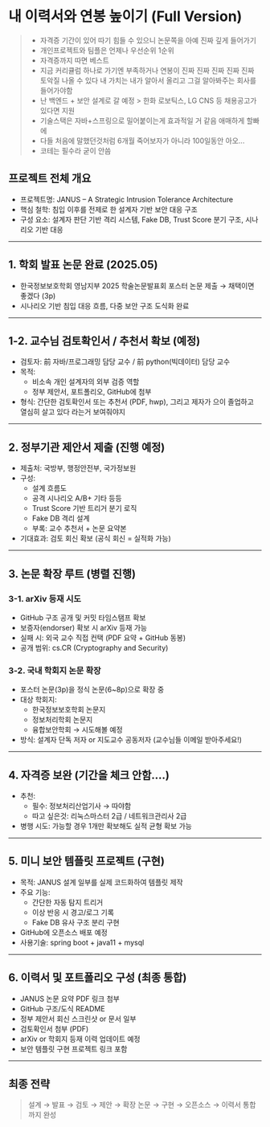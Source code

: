 # 내 이력서와 연봉 높이기 (Full Version)
> - 자격증 기간이 있어 따기 힘들 수 있으니 논문쪽을 아예 진짜 깊게 들어가기
> - 개인프로젝트와 팀플은 언제나 우선순위 1순위
> - 자격증까지 따면 베스트
> - 지금 커리큘럼 하나로 가기엔 부족하거나 연봉이 진짜 진짜 진짜 진짜 진짜 토악질 나올 수 있다 내 가치는 내가 알아서 올리고 그걸 알아봐주는 회사를 들어가야함
> - 난 백엔드 + 보안 설계로 갈 예정 > 한화 로보틱스, LG CNS 등 채용공고가 있다면 지원
> - 기술스택은 자바+스프링으로 밀어붙이는게 효과적일 거 같음 애매하게 할빠에
> - 다들 처음에 말했던것처럼 6개월 죽어보자가 아니라 100일동안 아오...
> - 코테는 필수라 굳이 안씀

##  프로젝트 전체 개요
- 프로젝트명: JANUS – A Strategic Intrusion Tolerance Architecture
- 핵심 철학: 침입 이후를 전제로 한 설계자 기반 보안 대응 구조
- 구성 요소: 설계자 판단 기반 격리 시스템, Fake DB, Trust Score 분기 구조, 시나리오 기반 대응

---

## 1. 학회 발표 논문 완료 (2025.05)
- 한국정보보호학회 영남지부 2025 학술논문발표회 포스터 논문 제출 → 채택이면 좋겠다 (3p)
- 시나리오 기반 침입 대응 흐름, 다중 보안 구조 도식화 완료

---

## 1-2. 교수님 검토확인서 / 추천서 확보 (예정)
- 검토자: 前 자바/프로그래밍 담당 교수 / 前 python(빅데이터) 담당 교수
- 목적:
  - 비소속 개인 설계자의 외부 검증 역할
  - 정부 제안서, 포트폴리오, GitHub에 첨부
- 형식: 간단한 검토확인서 또는 추천서 (PDF, hwp), 그리고 제자가 으이 졸업하고 열심히 살고 있다 라는거 보여줘야지

---

## 2. 정부기관 제안서 제출 (진행 예정)
- 제출처: 국방부, 행정안전부, 국가정보원
- 구성:
  - 설계 흐름도
  - 공격 시나리오 A/B+ 기타 등등
  - Trust Score 기반 트리거 분기 로직
  - Fake DB 격리 설계
  - 부록: 교수 추천서 + 논문 요약본
- 기대효과: 검토 회신 확보 (공식 회신 = 실적화 가능)

---

## 3. 논문 확장 루트 (병렬 진행)

### 3-1. arXiv 등재 시도
- GitHub 구조 공개 및 커밋 타임스탬프 확보
- 보증자(endorser) 확보 시 arXiv 등재 가능
- 실패 시: 외국 교수 직접 컨택 (PDF 요약 + GitHub 동봉)
- 공개 범위: cs.CR (Cryptography and Security)

### 3-2. 국내 학회지 논문 확장
- 포스터 논문(3p)을 정식 논문(6~8p)으로 확장 중
- 대상 학회지:
  - 한국정보보호학회 논문지
  - 정보처리학회 논문지
  - 융합보안학회 → 시도해볼 예정
- 방식: 설계자 단독 저자 or 지도교수 공동저자 (교수님들 이메일 받아주세요!)

---

## 4. 자격증 보완 (기간을 체크 안함....)
- 추천:
  - 필수: 정보처리산업기사 → 따야함
  - 따고 싶은것: 리눅스마스터 2급 / 네트워크관리사 2급
- 병행 시도: 가능할 경우 1개만 확보해도 실적 균형 확보 가능

---

## 5. 미니 보안 템플릿 프로젝트 (구현)
- 목적: JANUS 설계 일부를 실제 코드화하여 템플릿 제작
- 주요 기능:
  - 간단한 자동 탐지 트리거
  - 이상 반응 시 경고/로그 기록
  - Fake DB 유사 구조 분리 구현
- GitHub에 오픈소스 배포 예정
- 사용기술: spring boot + java11 + mysql

---

## 6. 이력서 및 포트폴리오 구성 (최종 통합)
- JANUS 논문 요약 PDF 링크 첨부
- GitHub 구조/도식 README
- 정부 제안서 회신 스크린샷 or 문서 일부
- 검토확인서 첨부 (PDF)
- arXiv or 학회지 등재 이력 업데이트 예정
- 보안 템플릿 구현 프로젝트 링크 포함

---

##  최종 전략
> 설계 → 발표 → 검토 → 제안 → 확장 논문 → 구현 → 오픈소스 → 이력서 통합까지 완성


